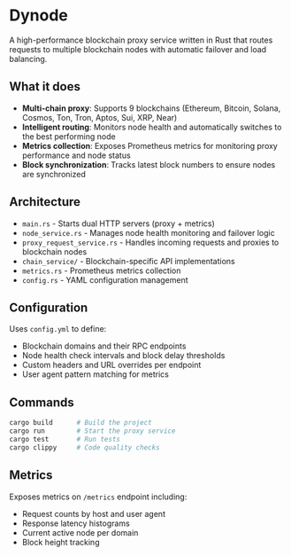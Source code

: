 # Dynode

A high-performance blockchain proxy service written in Rust that routes requests to multiple blockchain nodes with automatic failover and load balancing.

## What it does

- **Multi-chain proxy**: Supports 9 blockchains (Ethereum, Bitcoin, Solana, Cosmos, Ton, Tron, Aptos, Sui, XRP, Near)
- **Intelligent routing**: Monitors node health and automatically switches to the best performing node
- **Metrics collection**: Exposes Prometheus metrics for monitoring proxy performance and node status
- **Block synchronization**: Tracks latest block numbers to ensure nodes are synchronized

## Architecture

- `main.rs` - Starts dual HTTP servers (proxy + metrics)
- `node_service.rs` - Manages node health monitoring and failover logic
- `proxy_request_service.rs` - Handles incoming requests and proxies to blockchain nodes  
- `chain_service/` - Blockchain-specific API implementations
- `metrics.rs` - Prometheus metrics collection
- `config.rs` - YAML configuration management

## Configuration

Uses `config.yml` to define:
- Blockchain domains and their RPC endpoints
- Node health check intervals and block delay thresholds
- Custom headers and URL overrides per endpoint
- User agent pattern matching for metrics

## Commands

```bash
cargo build      # Build the project
cargo run        # Start the proxy service  
cargo test       # Run tests
cargo clippy     # Code quality checks
```

## Metrics

Exposes metrics on `/metrics` endpoint including:
- Request counts by host and user agent
- Response latency histograms  
- Current active node per domain
- Block height tracking